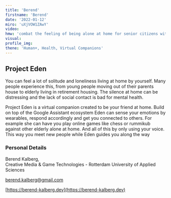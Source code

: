 ```yaml
--- 
title: 'Berend'
firstname: 'Berend'
date: '2022-01-12'
miro: 'uXjVOW1ZAwY'
video: 
hmw: 'combat the feeling of being alone at home for senior citizens with the use of virtual companions and interactive applications?'
visual: 
profile_img: 
thene: 'Human+, Health, Virtual Companions'
--- 
```


## Project Eden

You can feel a lot of solitude and loneliness living at home by yourself. Many people experience this, from young people moving out of their parents house to elderly living in retirement housing. The silence at home can be distressing and the lack of social contact is
bad for mental health.

Project Eden is a virtual companion created to be your friend at home. Build on top of the Google Assistant ecosystem Eden can sense your emotions by wearables, respond
accordingly and get you connected to others. For example she can have you play online games like chess or rummikub against other elderly alone at home. And all of this by only using your voice. This way you meet new people while Eden guides you along the way

### Personal Details
Berend Kalberg,\
Creative Media & Game Technologies - Rotterdam University of Applied Sciences 

[berend.kalberg@gmail.com](mailto:berend.kalberg@gmail.com)

[https://berend-kalberg.dev](https://berend-kalberg.dev)
